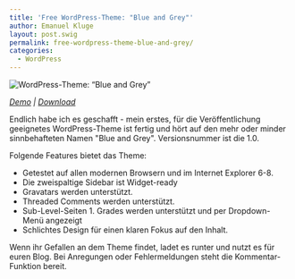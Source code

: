 ```yaml
---
title: 'Free WordPress-Theme: "Blue and Grey"'
author: Emanuel Kluge
layout: post.swig
permalink: free-wordpress-theme-blue-and-grey/
categories:
  - WordPress
---
```


<noscript data-src="/wp-content/uploads/2010/03/wordpress-theme-blue-and-grey.png" data-alt="WordPress-Theme: “Blue and Grey”">
<img src="/wp-content/uploads/2010/03/wordpress-theme-blue-and-grey.png" alt="WordPress-Theme: “Blue and Grey”">
</noscript>

*[Demo][demo] | [Download][download]*

Endlich habe ich es geschafft - mein erstes, für die Veröffentlichung geeignetes WordPress-Theme ist fertig und hört auf den mehr oder minder sinnbehafteten Namen "Blue and Grey". Versionsnummer ist die 1.0.

Folgende Features bietet das Theme:

  * Getestet auf allen modernen Browsern und im Internet Explorer 6-8.
  * Die zweispaltige Sidebar ist Widget-ready
  * Gravatars werden unterstützt.
  * Threaded Comments werden unterstützt.
  * Sub-Level-Seiten 1. Grades werden unterstützt und per Dropdown-Menü angezeigt
  * Schlichtes Design für einen klaren Fokus auf den Inhalt.

Wenn ihr Gefallen an dem Theme findet, ladet es runter und nutzt es für euren Blog. Bei Anregungen oder Fehlermeldungen steht die Kommentar-Funktion bereit.

[demo]: http://themeviewer.emanuel-kluge.de/
[download]: http://www.emanuel-kluge.de/wp-content/uploads/2010/03/blue-and-grey.zip
